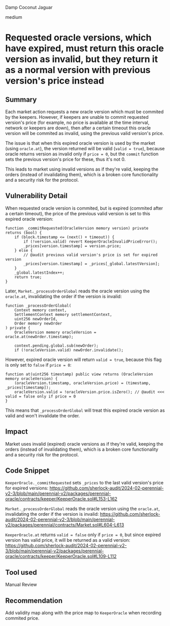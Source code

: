 Damp Coconut Jaguar

medium

# Requested oracle versions, which have expired, must return this oracle version as invalid, but they return it as a normal version with previous version's price instead

## Summary

Each market action requests a new oracle version which must be commited by the keepers. However, if keepers are unable to commit requested version's price (for example, no price is available at the time interval, network or keepers are down), then after a certain timeout this oracle version will be commited as invalid, using the previous valid version's price.

The issue is that when this expired oracle version is used by the market (using `oracle.at`), the version returned will be valid (`valid = true`), because oracle returns version as invalid only if `price = 0`, but the `commit` function sets the previous version's price for these, thus it's not 0.

This leads to market using invalid versions as if they're valid, keeping the orders (instead of invalidating them), which is a broken core functionality and a security risk for the protocol.

## Vulnerability Detail

When requested oracle version is commited, but is expired (commited after a certain timeout), the price of the previous valid version is set to this expired oracle version:
```solidity
function _commitRequested(OracleVersion memory version) private returns (bool) {
    if (block.timestamp <= (next() + timeout)) {
        if (!version.valid) revert KeeperOracleInvalidPriceError();
        _prices[version.timestamp] = version.price;
    } else {
        // @audit previous valid version's price is set for expired version
        _prices[version.timestamp] = _prices[_global.latestVersion]; 
    }
    _global.latestIndex++;
    return true;
}
```

Later, `Market._processOrderGlobal` reads the oracle version using the `oracle.at`, invalidating the order if the version is invalid:
```solidity
function _processOrderGlobal(
    Context memory context,
    SettlementContext memory settlementContext,
    uint256 newOrderId,
    Order memory newOrder
) private {
    OracleVersion memory oracleVersion = oracle.at(newOrder.timestamp);

    context.pending.global.sub(newOrder);
    if (!oracleVersion.valid) newOrder.invalidate();
```

However, expired oracle version will return `valid = true`, because this flag is only set to `false` if `price = 0`:
```solidity
function at(uint256 timestamp) public view returns (OracleVersion memory oracleVersion) {
    (oracleVersion.timestamp, oracleVersion.price) = (timestamp, _prices[timestamp]);
    oracleVersion.valid = !oracleVersion.price.isZero(); // @audit <<< valid = false only if price = 0
}
```

This means that `_processOrderGlobal` will treat this expired oracle version as valid and won't invalidate the order.

## Impact

Market uses invalid (expired) oracle versions as if they're valid, keeping the orders (instead of invalidating them), which is a broken core functionality and a security risk for the protocol.

## Code Snippet

`KeeperOracle._commitRequested` sets `_prices` to the last valid version's price for expired versions:
https://github.com/sherlock-audit/2024-02-perennial-v2-3/blob/main/perennial-v2/packages/perennial-oracle/contracts/keeper/KeeperOracle.sol#L153-L162

`Market._processOrderGlobal` reads the oracle version using the `oracle.at`, invalidating the order if the version is invalid:
https://github.com/sherlock-audit/2024-02-perennial-v2-3/blob/main/perennial-v2/packages/perennial/contracts/Market.sol#L604-L613

`KeeperOracle.at` returns `valid = false` only if `price = 0`, but since expired version has valid price, it will be returned as a valid version:
https://github.com/sherlock-audit/2024-02-perennial-v2-3/blob/main/perennial-v2/packages/perennial-oracle/contracts/keeper/KeeperOracle.sol#L109-L112

## Tool used

Manual Review

## Recommendation

Add validity map along with the price map to `KeeperOracle` when recording commited price.